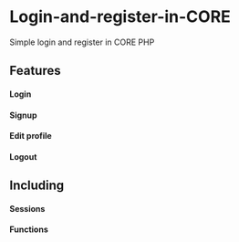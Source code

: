 # Login-and-register-in-CORE
Simple login and register in CORE PHP


## Features

#### Login
#### Signup
#### Edit profile
#### Logout

## Including 

#### Sessions
#### Functions
